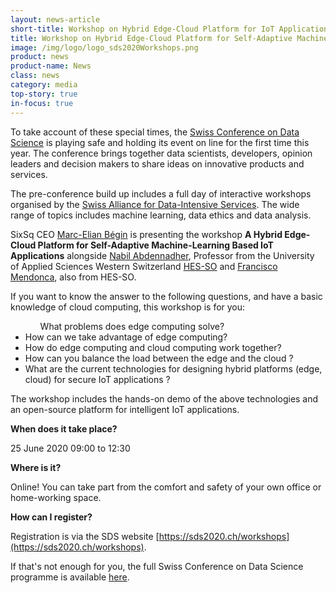 ```yaml
---
layout: news-article
short-title: Workshop on Hybrid Edge-Cloud Platform for IoT Applications
title: Workshop on Hybrid Edge-Cloud Platform for Self-Adaptive Machine-Learning Based IoT Applications
image: /img/logo/logo_sds2020Workshops.png
product: news
product-name: News
class: news
category: media
top-story: true
in-focus: true
---
```


To take account of these special times, the [Swiss Conference on Data Science](https://sds2020.ch/) is playing safe and holding its event on line for the first time this year. The conference brings together data scientists, developers, opinion leaders and decision makers to share ideas on innovative products and services. 

The pre-conference build up includes a full day of interactive workshops organised by the [Swiss Alliance for Data-Intensive Services](https://data-service-alliance.ch/). The wide range of topics includes machine learning, data ethics and data analysis. 

SixSq CEO [Marc-Elian Bégin](https://www.linkedin.com/in/mebster/) is presenting the workshop **A Hybrid Edge-Cloud Platform for Self-Adaptive Machine-Learning Based IoT Applications** alongside [Nabil Abdennadher](https://www.linkedin.com/in/nabil-abdennadher-0446802/), Professor from the University of Applied Sciences Western Switzerland [HES-SO](https://www.hes-so.ch/) and [Francisco Mendonca](https://www.linkedin.com/in/francisco-mendonca/), also from HES-SO.

If you want to know the answer to the following questions, and have a basic knowledge of cloud computing, this workshop is for you:

<ul>
<ul>What problems does edge computing solve?</ul>
<li>How can we take advantage of edge computing?</li>
<li>How do edge computing and cloud computing work together?</li>
<li>How can you balance the load between the edge and the cloud ?</li>
<li>What are the current technologies for designing hybrid platforms (edge, cloud) for secure IoT  applications ?</li> 
</ul>

The workshop includes the hands-on demo of the above technologies and an open-source platform for intelligent IoT applications. 

**When does it take place?**

25 June 2020 09:00 to 12:30

**Where is it?**

Online! You can take part from the comfort and safety of your own office or home-working space.

**How can I register?**

Registration is via the SDS website [https://sds2020.ch/workshops](https://sds2020.ch/workshops).

If that's not enough for you, the full Swiss Conference on Data Science programme is available [here](https://sds2020.ch/conference-program).
  
